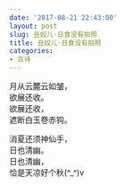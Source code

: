 ```yaml
---
date: '2017-08-21 22:43:00'
layout: post
slug: 丑奴儿·日食没有拍照
title: 丑奴儿·日食没有拍照
categories:
- 古诗
---
```

月从云麓云如皱，  
欲展还收。  
欲展还收，  
遮断白玉卷赤钩。

消夏还须神仙手，  
日也清幽。  
日也清幽，  
恰是天凉好个秋(^_^)v
